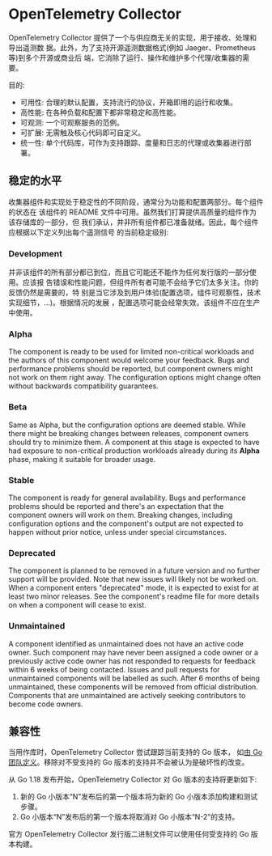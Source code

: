 # OpenTelemetry Collector

OpenTelemetry Collector 提供了一个与供应商无关的实现，用于接收、处理和导出遥测数
据。此外，为了支持开源遥测数据格式(例如 Jaeger、Prometheus 等)到多个开源或商业后
端，它消除了运行、操作和维护多个代理/收集器的需要。

目的:

- 可用性: 合理的默认配置，支持流行的协议，开箱即用的运行和收集。
- 高性能: 在各种负载和配置下都非常稳定和高性能。
- 可观测: 一个可观察服务的范例。
- 可扩展: 无需触及核心代码即可自定义。
- 统一性: 单个代码库，可作为支持跟踪、度量和日志的代理或收集器进行部署。

## 稳定的水平

收集器组件和实现处于稳定性的不同阶段，通常分为功能和配置两部分。每个组件的状态在
该组件的 README 文件中可用。虽然我们打算提供高质量的组件作为该存储库的一部分，但
我们承认，并非所有组件都已准备就绪。因此，每个组件应根据以下定义列出每个遥测信号
的当前稳定级别:

### Development

并非该组件的所有部分都已到位，而且它可能还不能作为任何发行版的一部分使用。应该报
告错误和性能问题，但组件所有者可能不会给予它们太多关注。你的反馈仍然是需要的，特
别是当它涉及到用户体验(配置选项，组件可观察性，技术实现细节，…)。根据情况的发展
，配置选项可能会经常失效。该组件不应在生产中使用。

### Alpha

The component is ready to be used for limited non-critical workloads and the
authors of this component would welcome your feedback. Bugs and performance
problems should be reported, but component owners might not work on them right
away. The configuration options might change often without backwards
compatibility guarantees.

### Beta

Same as Alpha, but the configuration options are deemed stable. While there
might be breaking changes between releases, component owners should try to
minimize them. A component at this stage is expected to have had exposure to
non-critical production workloads already during its **Alpha** phase, making it
suitable for broader usage.

### Stable

The component is ready for general availability. Bugs and performance problems
should be reported and there's an expectation that the component owners will
work on them. Breaking changes, including configuration options and the
component's output are not expected to happen without prior notice, unless under
special circumstances.

### Deprecated

The component is planned to be removed in a future version and no further
support will be provided. Note that new issues will likely not be worked on.
When a component enters "deprecated" mode, it is expected to exist for at least
two minor releases. See the component's readme file for more details on when a
component will cease to exist.

### Unmaintained

A component identified as unmaintained does not have an active code owner. Such
component may have never been assigned a code owner or a previously active code
owner has not responded to requests for feedback within 6 weeks of being
contacted. Issues and pull requests for unmaintained components will be labelled
as such. After 6 months of being unmaintained, these components will be removed
from official distribution. Components that are unmaintained are actively
seeking contributors to become code owners.

## 兼容性

当用作库时，OpenTelemetry Collector 尝试跟踪当前支持的 Go 版本，
如[由 Go 团队定义](https://go.dev/doc/devel/release#policy)。移除对不受支持的 Go
版本的支持并不会被认为是破坏性的改变。

从 Go 1.18 发布开始，OpenTelemetry Collector 对 Go 版本的支持将更新如下:

1. 新的 Go 小版本“N”发布后的第一个版本将为新的 Go 小版本添加构建和测试步骤。
2. Go 小版本“N”发布后的第一个版本将取消对 Go 小版本“N-2”的支持。

官方 OpenTelemetry Collector 发行版二进制文件可以使用任何受支持的 Go 版本构建。
